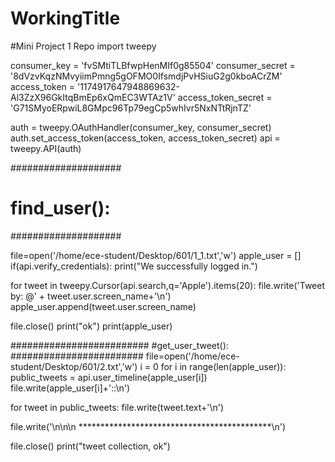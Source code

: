 # WorkingTitle
#Mini Project 1 Repo
import tweepy

consumer_key = 'fvSMtiTLBfwpHenMIf0g85504'
consumer_secret = '8dVzvKqzNMvyiimPmng5gOFMO0IfsmdjPvHSiuG2g0kboACrZM'
access_token = '1174917647948869632-Al3ZzX96GkItqBmEp6xQmEC3WTAz1V'
access_token_secret = 'G71SMyoERpwiL8GMpc96Tp79egCp5whIvr5NxNTtRjnTZ'
 
auth = tweepy.OAuthHandler(consumer_key, consumer_secret)
auth.set_access_token(access_token, access_token_secret)
api = tweepy.API(auth)

####################
#  find_user():
####################

file=open('/home/ece-student/Desktop/601/1_1.txt','w')
apple_user = []
if(api.verify_credentials):
  print("We successfully logged in.")

for tweet in tweepy.Cursor(api.search,q='Apple').items(20):
  file.write('Tweet by: @' + tweet.user.screen_name+'\n')
  apple_user.append(tweet.user.screen_name)

file.close()
print("ok")
print(apple_user)

#########################
#get_user_tweet():
########################
file=open('/home/ece-student/Desktop/601/2.txt','w')
i = 0 
for i in range(len(apple_user)):
  public_tweets = api.user_timeline(apple_user[i])
  file.write(apple_user[i]+'::\n')

  for tweet in public_tweets:
    file.write(tweet.text+'\n')

  file.write('\n\n\n ********************************************\n')

file.close()
print("tweet collection, ok")

